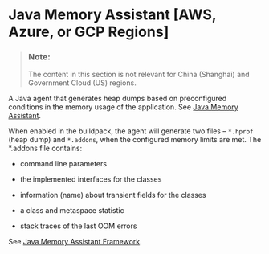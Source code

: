 <!-- loio604fdb57c97744a0b6bff91d503f99a8 -->

# Java Memory Assistant \[AWS, Azure, or GCP Regions\]

> ### Note:  
> The content in this section is not relevant for China \(Shanghai\) and Government Cloud \(US\) regions.

A Java agent that generates heap dumps based on preconfigured conditions in the memory usage of the application. See [Java Memory Assistant](https://github.com/SAP/java-memory-assistant).

When enabled in the buildpack, the agent will generate two files – `*.hprof` \(heap dump\) and `*.addons`, when the configured memory limits are met. The \*.addons file contains:

-   command line parameters

-   the implemented interfaces for the classes

-   information \(name\) about transient fields for the classes

-   a class and metaspace statistic

-   stack traces of the last OOM errors


See [Java Memory Assistant Framework](https://github.com/cloudfoundry/java-buildpack/blob/master/docs/framework-java_memory_assistant.md).

